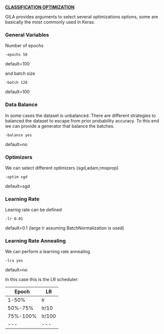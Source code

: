 <span style="text-decoration:underline;">**CLASSIFICATION OPTIMIZATION**<span>

GILA provides arguments to select several optimizations options, some are basically the most commonly used in Keras.

### General Variables

Number of epochs

~~~shell
-epochs 50
~~~

default=100

and batch size

~~~shell
-batch 128
~~~

default=100

### Data Balance

In some cases the dataset is unbalanced. There are different strategies to balanced the dataset to escape from prior probability accuracy. To this end we can provide a generator that balance the batches.

~~~shell
-balance yes
~~~

default=no

### Optimizers

We can select different optimizers {sgd,adam,rmsprop}

~~~shell
-optim sgd
~~~

default=sgd

### Learning Rate

Learnig rate can be defined

~~~shell
-lr 0.01
~~~

default=0.1 (large lr assuming BatchNormalization is used)


### Learning Rate Annealing

We can perform a learning rate annealing.

~~~shell
-lra yes
~~~

default=no

In this case this is the LR scheduler:


|   Epoch	|  LR 	|
|---	|---	|
| 1-50%  	|  lr  	|   
| 50%-75%  	| lr/10  	|
| 75%-100%  	| lr/100  	|
| ---  	| ---  	|
